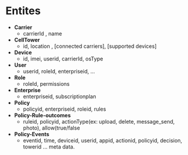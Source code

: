 # Entites

- **Carrier**
    - carrierId , name
- **CellTower**
  - id, location , [connected carriers], [supported devices]
- **Device**
  - id, imei, userid, carrierId, osType
- **User**
    - userid, roleId, enterpriseid, ...
- **Role**
  - roleId, permissions
- **Enterprise**
  - enterpriseid, subscriptionplan
- **Policy**
  - policyid, enterpriseid, roleid, rules
- **Policy-Rule-outcomes**
  - ruleid, policyid, actionType(ex: upload, delete, message_send, photo), allow(true/false
- **Policy-Events**
  - eventid, time, deviceid, userid, appid, actionid, policyid, decision, towerid ... meta data.
